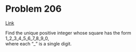 # Problem 206

[Link](https://projecteuler.net/problem=206)

Find the unique positive integer whose square has the form 1\_2\_3\_4\_5\_6\_7\_8\_9\_0,  
where each “\_” is a single digit.